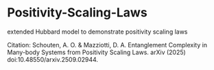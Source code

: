 # Positivity-Scaling-Laws
extended Hubbard model to demonstrate positivity scaling laws

Citation:
Schouten, A. O. & Mazziotti, D. A. Entanglement Complexity in Many-body Systems from Positivity
Scaling Laws. arXiv (2025) doi:10.48550/arxiv.2509.02944.
